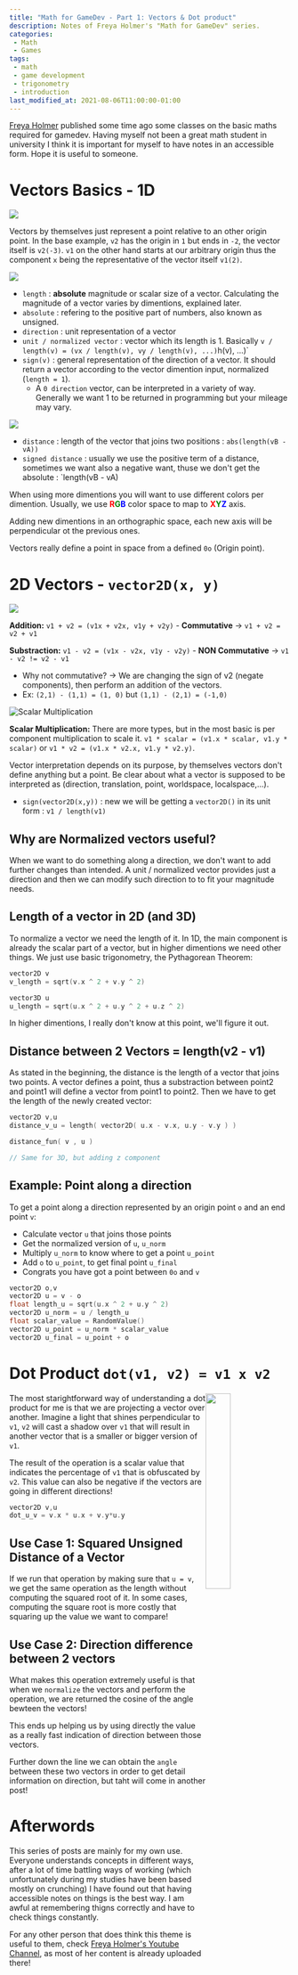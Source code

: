```yaml
---
title: "Math for GameDev - Part 1: Vectors & Dot product"
description: Notes of Freya Holmer's "Math for GameDev" series.
categories:
 - Math
 - Games
tags:
 - math
 - game development
 - trigonometry
 - introduction
last_modified_at: 2021-08-06T11:00:00-01:00
---
```


[Freya Holmer](https://twitter.com/FreyaHolmer) published some time ago some classes on the basic maths required for gamedev. Having myself not been a great math student in university I think it is important for myself to have notes in an accessible form. Hope it is useful to someone.

# Vectors Basics - 1D

![](/assets/posts_images/02-MathGameDev01/Vector1D.png)

Vectors by themselves just represent a point relative to an other origin point. In the base example, `v2` has the origin in `1` but ends in `-2`, the vector itself is `v2(-3)`. `v1` on the other hand starts at our arbitrary origin thus the component `x` being the representative of the vector itself `v1(2)`.

![](/assets/posts_images/02-MathGameDev01/length_sign_1D.png)

 - `length` : **absolute** magnitude or scalar size of a vector. Calculating the magnitude of a vector varies by dimentions, explained later.
 - `absolute` : refering to the positive part of numbers, also known as unsigned.
 - `direction` : unit representation of a vector
 - `unit / normalized vector` : vector which its length is 1. Basically `v / length(v) = (vx / length(v), vy / length(v), ...)`h(v), ...)`
 - `sign(v)` : general representation of the direction of a vector. It should return a vector according to the vector dimention input, normalized (`length = 1`).
    - A `0 direction` vector, can be interpreted in a variety of way. Generally we want 1 to be returned in programming but your mileage may vary.

![](/assets/posts_images/02-MathGameDev01/distance_1D.png)

 - `distance` : length of the vector that joins two positions : `abs(length(vB - vA))`
 - `signed distance` : usually we use the positive term of a distance, sometimes we want also a negative want, thuse we don't get the absolute : `length(vB - vA)

When using more dimentions you will want to use different colors per dimention. Usually, we use **<span style="background:white"><span style="color:red">R</span><span style="color:green">G</span><span style="color:blue">B</span></span>** color space to map to **<span style="background:white"><span style="color:red">X</span><span style="color:green">Y</span><span style="color:blue">Z</span></span>** axis.

Adding new dimentions in an orthographic space, each new axis will be perpendicular ot the previous ones.

Vectors really define a point in space from a defined `0o` (Origin point).

# 2D Vectors - `vector2D(x, y)`

![](/assets/posts_images/02-MathGameDev01/Vector2D.png)

**Addition:** `v1 + v2 = (v1x + v2x, v1y + v2y)` - **Commutative** -> `v1 + v2 = v2 + v1`

**Substraction:** `v1 - v2 = (v1x - v2x, v1y - v2y)` - **NON Commutative** -> `v1 - v2 != v2 - v1`
 - Why not commutative? -> We are changing the sign of v2 (negate components), then perform an addition of the vectors.
 - Ex: `(2,1) - (1,1) = (1, 0)` but `(1,1) - (2,1) = (-1,0)`

![Scalar Multiplication](/assets/posts_images/02-MathGameDev01/Vector2D_Scalar.png) 

**Scalar Multiplication:** There are more types, but in the most basic is per component multiplication to scale it. `v1 * scalar = (v1.x * scalar, v1.y * scalar)` or `v1 * v2 = (v1.x * v2.x, v1.y * v2.y)`.

Vector interpretation depends on its purpose, by themselves vectors don't define anything but a point. Be clear about what a vector is supposed to be interpreted as (direction, translation, point, worldspace, localspace,...).

 - `sign(vector2D(x,y))` : new we will be getting a `vector2D()` in its unit form : `v1 / length(v1)`

## Why are Normalized vectors useful?

When we want to do something along a direction, we don't want to add further changes than intended. A unit / normalized vector provides just a direction and then we can modify such direction to to fit your magnitude needs.

## Length of a vector in 2D (and 3D)

To normalize a vector we need the length of it. In 1D, the main component is already the scalar part of a vector, but in higher dimentions we need other things. We just use basic trigonometry, the Pythagorean Theorem:

~~~c++
vector2D v
v_length = sqrt(v.x ^ 2 + v.y ^ 2)

vector3D u
u_length = sqrt(u.x ^ 2 + u.y ^ 2 + u.z ^ 2)
~~~

In higher dimentions, I really don't know at this point, we'll figure it out.

## Distance between 2 Vectors = length(v2 - v1)

As stated in the beginning, the distance is the length of a vector that joins two points. A vector defines a point, thus a substraction between point2 and point1 will define a vector from point1 to point2. Then we have to get the length of the newly created vector:

~~~c++
vector2D v,u
distance_v_u = length( vector2D( u.x - v.x, u.y - v.y ) )

distance_fun( v , u )

// Same for 3D, but adding z component
~~~

## Example: Point along a direction

To get a point along a direction represented by an origin point `o` and an end point `v`:
 - Calculate vector `u` that joins those points
 - Get the normalized version of `u`, `u_norm`
 - Multiply `u_norm` to know where to get a point `u_point`
 - Add `o` to `u_point`, to get final point `u_final`
 - Congrats you have got a point between `0o` and `v`

~~~c++
vector2D o,v
vector2D u = v - o
float length_u = sqrt(u.x ^ 2 + u.y ^ 2)
vector2D u_norm = u / length_u
float scalar_value = RandomValue()
vector2D u_point = u_norm * scalar_value
vector2D u_final = u_point + o
~~~

# Dot Product `dot(v1, v2) = v1 x v2`

<img style="float: right" src="/assets/posts_images/02-MathGameDev01/DotProduct.png" width="30%"/>

The most starightforward way of understanding a dot product for me is that we are projecting a vector over another. Imagine a light that shines perpendicular to `v1`, `v2` will cast a shadow over `v1` that will result in another vector that is a smaller or bigger version of `v1`.

The result of the operation is a scalar value that indicates the percentage of `v1` that is obfuscated by `v2`. This value can also be negative if the vectors are going in different directions!

~~~c++
vector2D v,u
dot_u_v = v.x * u.x + v.y*u.y
~~~

## Use Case 1: Squared Unsigned Distance of a Vector

If we run that operation by making sure that `u = v`, we get the same operation as the length without computing the squared root of it. In some cases, computing the square root is more costly that squaring up the value we want to compare!

## Use Case 2: Direction difference between 2 vectors

What makes this operation extremely useful is that when we `normalize` the vectors and perform the operation, we are returned the cosine of the angle bewteen the vectors!

This ends up helping us by using directly the value as a really fast indication of direction between those vectors.

Further down the line we can obtain the `angle` between these two vectors in order to get detail information on direction, but taht will come in another post!

# Afterwords

This series of posts are mainly for my own use. Everyone understands concepts in different ways, after a lot of time battling ways of working (which unfortunately during my studies have been based mostly on crunching) I have found out that having accessible notes on things is the best way. I am awful at remembering thigns correctly and have to check things constantly.

For any other person that does think this theme is useful to them, check [Freya Holmer's Youtube Channel](https://www.youtube.com/channel/UC7M-Wz4zK8oikt6ATcoTwBA), as most of her content is already uploaded there!